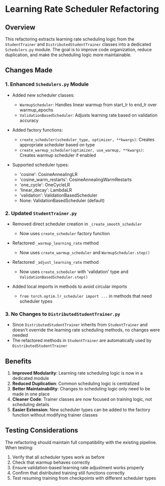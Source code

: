# Learning Rate Scheduler Refactoring

## Overview

This refactoring extracts learning rate scheduling logic from the `StudentTrainer` and `DistributedStudentTrainer` classes into a dedicated `Schedulers.py` module. The goal is to improve code organization, reduce duplication, and make the scheduling logic more maintainable.

## Changes Made

### 1. Enhanced `Schedulers.py` Module

- Added new scheduler classes:
  - `WarmupScheduler`: Handles linear warmup from start_lr to end_lr over warmup_epochs
  - `ValidationBasedScheduler`: Adjusts learning rate based on validation accuracy

- Added factory functions:
  - `create_scheduler(scheduler_type, optimizer, **kwargs)`: Creates appropriate scheduler based on type
  - `create_warmup_scheduler(optimizer, use_warmup, **kwargs)`: Creates warmup scheduler if enabled

- Supported scheduler types:
  - 'cosine': CosineAnnealingLR
  - 'cosine_warm_restarts': CosineAnnealingWarmRestarts
  - 'one_cycle': OneCycleLR
  - 'linear_decay': LambdaLR
  - 'validation': ValidationBasedScheduler
  - None: ValidationBasedScheduler (default)

### 2. Updated `StudentTrainer.py`

- Removed direct scheduler creation in `_create_smooth_scheduler`
  - Now uses `create_scheduler` factory function

- Refactored `_warmup_learning_rate` method
  - Now uses `create_warmup_scheduler` and `WarmupScheduler.step()`

- Refactored `_adjust_learning_rate` method
  - Now uses `create_scheduler` with 'validation' type and `ValidationBasedScheduler.step()`

- Added local imports in methods to avoid circular imports
  - `from torch.optim.lr_scheduler import ...` in methods that need scheduler types

### 3. No Changes to `DistributedStudentTrainer.py`

- Since `DistributedStudentTrainer` inherits from `StudentTrainer` and doesn't override the learning rate scheduling methods, no changes were needed
- The refactored methods in `StudentTrainer` are automatically used by `DistributedStudentTrainer`

## Benefits

1. **Improved Modularity**: Learning rate scheduling logic is now in a dedicated module
2. **Reduced Duplication**: Common scheduling logic is centralized
3. **Better Maintainability**: Changes to scheduling logic only need to be made in one place
4. **Cleaner Code**: Trainer classes are now focused on training logic, not scheduling details
5. **Easier Extension**: New scheduler types can be added to the factory function without modifying trainer classes

## Testing Considerations

The refactoring should maintain full compatibility with the existing pipeline. When testing:

1. Verify that all scheduler types work as before
2. Check that warmup behaves correctly
3. Ensure validation-based learning rate adjustment works properly
4. Confirm that distributed training still functions correctly
5. Test resuming training from checkpoints with different scheduler types
